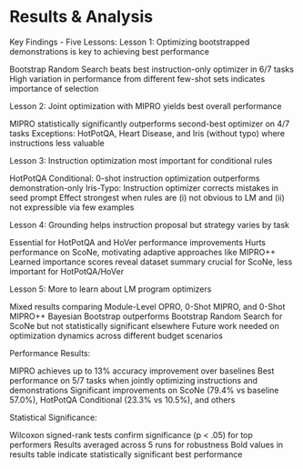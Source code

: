 # Results & Analysis

Key Findings - Five Lessons:
Lesson 1: Optimizing bootstrapped demonstrations is key to achieving best performance

Bootstrap Random Search beats best instruction-only optimizer in 6/7 tasks
High variation in performance from different few-shot sets indicates importance of selection

Lesson 2: Joint optimization with MIPRO yields best overall performance

MIPRO statistically significantly outperforms second-best optimizer on 4/7 tasks
Exceptions: HotPotQA, Heart Disease, and Iris (without typo) where instructions less valuable

Lesson 3: Instruction optimization most important for conditional rules

HotPotQA Conditional: 0-shot instruction optimization outperforms demonstration-only
Iris-Typo: Instruction optimizer corrects mistakes in seed prompt
Effect strongest when rules are (i) not obvious to LM and (ii) not expressible via few examples

Lesson 4: Grounding helps instruction proposal but strategy varies by task

Essential for HotPotQA and HoVer performance improvements
Hurts performance on ScoNe, motivating adaptive approaches like MIPRO++
Learned importance scores reveal dataset summary crucial for ScoNe, less important for HotPotQA/HoVer

Lesson 5: More to learn about LM program optimizers

Mixed results comparing Module-Level OPRO, 0-Shot MIPRO, and 0-Shot MIPRO++
Bayesian Bootstrap outperforms Bootstrap Random Search for ScoNe but not statistically significant elsewhere
Future work needed on optimization dynamics across different budget scenarios

Performance Results:

MIPRO achieves up to 13% accuracy improvement over baselines
Best performance on 5/7 tasks when jointly optimizing instructions and demonstrations
Significant improvements on ScoNe (79.4% vs baseline 57.0%), HotPotQA Conditional (23.3% vs 10.5%), and others

Statistical Significance:

Wilcoxon signed-rank tests confirm significance (p < .05) for top performers
Results averaged across 5 runs for robustness
Bold values in results table indicate statistically significant best performance